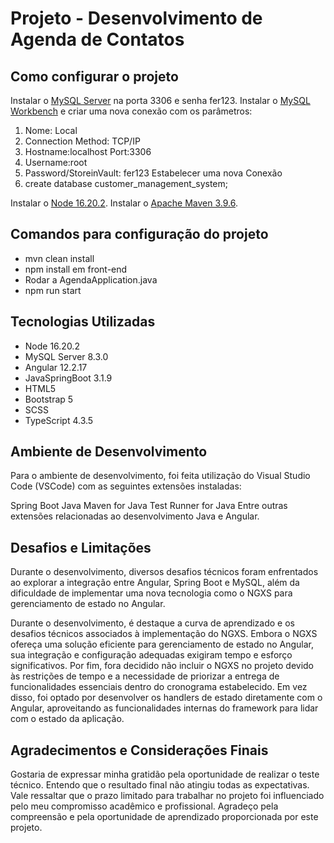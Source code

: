 # Projeto - Desenvolvimento de Agenda de Contatos

## Como configurar o projeto
Instalar o [MySQL Server](https://dev.mysql.com/downloads/mysql/) na porta 3306 e senha fer123.
Instalar o [MySQL Workbench](https://dev.mysql.com/downloads/workbench/) e criar uma nova conexão com os parâmetros:
1. Nome: Local
2. Connection Method: TCP/IP
3. Hostname:localhost Port:3306
4. Username:root
5. Password/StoreinVault: fer123
Estabelecer uma nova Conexão 
6. create database customer_management_system;

Instalar o [Node 16.20.2](https://nodejs.org/en/blog/release/v16.20.2).
Instalar o [Apache Maven 3.9.6](https://maven.apache.org/download.cgi).

## Comandos para configuração do projeto

- mvn clean install
- npm install em front-end
- Rodar a AgendaApplication.java
- npm run start

## Tecnologias Utilizadas
- Node 16.20.2
- MySQL Server 8.3.0
- Angular 12.2.17
- JavaSpringBoot 3.1.9
- HTML5
- Bootstrap 5
- SCSS
- TypeScript 4.3.5

## Ambiente de Desenvolvimento

Para o ambiente de desenvolvimento, foi feita utilização do Visual Studio Code (VSCode) com as seguintes extensões instaladas:

Spring Boot Java
Maven for Java
Test Runner for Java
Entre outras extensões relacionadas ao desenvolvimento Java e Angular.

## Desafios e Limitações

Durante o desenvolvimento, diversos desafios técnicos foram enfrentados ao explorar a integração entre Angular, Spring Boot e MySQL, além da dificuldade de implementar uma nova tecnologia como o NGXS para gerenciamento de estado no Angular.

Durante o desenvolvimento, é destaque a curva de aprendizado e os desafios técnicos associados à implementação do NGXS. Embora o NGXS ofereça uma solução eficiente para gerenciamento de estado no Angular, sua integração e configuração adequadas exigiram tempo e esforço significativos. Por fim, fora decidido não incluir o NGXS no projeto devido às restrições de tempo e a necessidade de priorizar a entrega de funcionalidades essenciais dentro do cronograma estabelecido. Em vez disso, foi optado por desenvolver os handlers de estado diretamente com o Angular, aproveitando as funcionalidades internas do framework para lidar com o estado da aplicação.

## Agradecimentos e Considerações Finais

Gostaria de expressar minha gratidão pela oportunidade de realizar o teste técnico. Entendo que o resultado final não atingiu todas as expectativas. Vale ressaltar que o prazo limitado para trabalhar no projeto foi influenciado pelo meu compromisso acadêmico e profissional. Agradeço pela compreensão e pela oportunidade de aprendizado proporcionada por este projeto.

